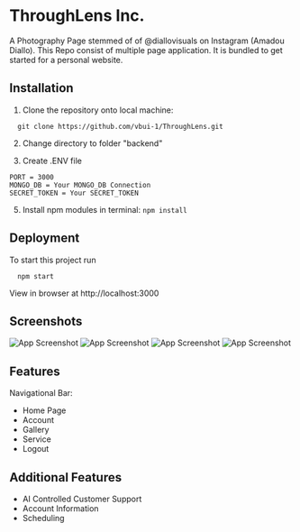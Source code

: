 
# ThroughLens Inc. 

A Photography Page stemmed of of @diallovisuals on Instagram (Amadou Diallo).
This Repo consist of multiple page application. It is bundled to get started for a personal website.

## Installation ##

1. Clone the repository onto local machine:

```
  git clone https://github.com/vbui-1/ThroughLens.git 
```
2. Change directory to folder "backend"


4. Create .ENV file

```
PORT = 3000
MONGO_DB = Your MONGO_DB Connection
SECRET_TOKEN = Your SECRET_TOKEN
```
5. Install npm modules in terminal: ```npm install     ```


## Deployment ##

To start this project run
```
  npm start
```

View in browser at http://localhost:3000

## Screenshots

![App Screenshot](https://i.postimg.cc/76KXtzdb/Screenshot-2022-12-20-at-7-16-47-AM.png)
![App Screenshot](https://i.postimg.cc/CLgHCmzJ/Screenshot-2022-12-20-at-7-17-09-AM.png)
![App Screenshot](https://i.postimg.cc/sXW77hzt/Screenshot-2022-12-20-at-7-17-21-AM.png)
![App Screenshot](https://i.postimg.cc/CL7DGYyL/Screenshot-2022-12-20-at-7-17-35-AM.png)
## Features

Navigational Bar:
- Home Page
- Account
- Gallery
- Service 
- Logout
## Additional Features 
- AI Controlled Customer Support
- Account Information
- Scheduling 


